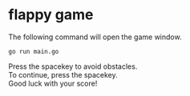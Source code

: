 # flappy game

The following command will open the game window.
```
go run main.go
```
Press the spacekey to avoid obstacles. <br />
To continue, press the spacekey.<br />
Good luck with your score!<br />
